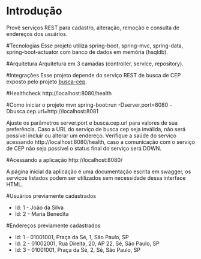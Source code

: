 # Introdução
Provê serviços REST para cadastro, alteração, remoção e consulta de endereços dos usuários.

#Tecnologias
Esse projeto utiliza spring-boot, spring-mvc, spring-data, spring-boot-actuator com banco de dados em memória (hsqldb).

#Arquitetura
Arquitetura em 3 camadas (controller, service, repository).

#Integrações
Esse projeto depende do serviço REST de busca de CEP exposto pelo projeto [busca-cep](https://github.com/ignacio83/busca-cep).

#Healthcheck
http://localhost:8080/health

#Como iniciar o projeto
mvn spring-boot:run -Dserver.port=8080 -Dbusca.cep.url=http://localhost:8081

Ajuste os parâmetros server.port e busca.cep.url para valores de sua preferência. Caso a URL do serviço de busca cep seja inválida, não será possível
incluir ou alterar um endereço. Verifique a saúde do serviço acessando http://localhost:8080/health, caso a comunicação com o serviço de CEP não seja possível
o status final do serviço será DOWN.

#Acessando a aplicação
http://localhost:8080/

A página inicial da aplicação é uma documentação escrita em swagger, os serviços listados podem ser utilizados sem
necessidade dessa interface HTML.

#Usuários previamente cadastrados
* Id: 1 - João da Silva
* Id: 2 - Maria Benedita

#Endereços previamente cadastrados
* Id: 1 - 01001001, Praça da Sé, 1, São Paulo, SP
* Id: 2 - 01002001, Rua Direita, 20, AP 22, Sé, São Paulo, SP
* Id: 3 - 01001001, Praça da Sé, 2, Sé, São Paulo, SP